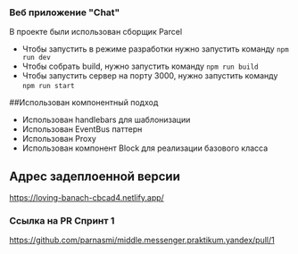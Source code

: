 ### Веб приложение "Chat"

В проекте были использован сборщик Parcel
- Чтобы запустить в режиме разработки нужно запустить команду `npm run dev`
- Чтобы собрать build, нужно запустить команду `npm run build`
- Чтобы запустить сервер на порту 3000, нужно запустить команду `npm run start`


##Использован компонентный подход
- Использован handlebars для шаблонизации
- Использован EventBus паттерн
- Использован Proxy
- Использован компонент Block для реализации базового класса

## Адрес задеплоенной версии
https://loving-banach-cbcad4.netlify.app/

### Ссылка на PR Спринт 1
https://github.com/parnasmi/middle.messenger.praktikum.yandex/pull/1
